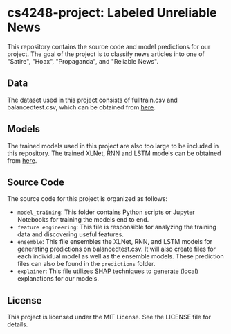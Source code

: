 # cs4248-project: Labeled Unreliable News

This repository contains the source code and model predictions for our project. The goal of the project is to classify news articles into one of "Satire", "Hoax", "Propaganda", and "Reliable News".

## Data

The dataset used in this project consists of fulltrain.csv and balancedtest.csv, which can be obtained from [here](https://drive.google.com/drive/folders/1tZTCj5YhmOAoxiv078LmmwYnCMcBQaaq?usp=sharing).

## Models

The trained models used in this project are also too large to be included in this repository. The trained XLNet, RNN and LSTM models can be obtained from [here](https://drive.google.com/drive/folders/1TBGME3lL7DEv7XQwdG-c8Biq8wxZOGmV?usp=share_link).

## Source Code

The source code for this project is organized as follows:

- `model_training`: This folder contains Python scripts or Jupyter Notebooks for training the models end to end.
- `feature engineering`: This file is responsible for analyzing the training data and discovering useful features.
- `ensemble`: This file ensembles the XLNet, RNN, and LSTM models for generating predictions on balancedtest.csv. It will also create files for each individual model as well as the ensemble models. These prediction files can also be found in the `predictions` folder.
- `explainer`: This file utilizes [SHAP](https://github.com/slundberg/shap) techniques to generate (local) explanations for our models.

## License

This project is licensed under the MIT License. See the LICENSE file for details.
